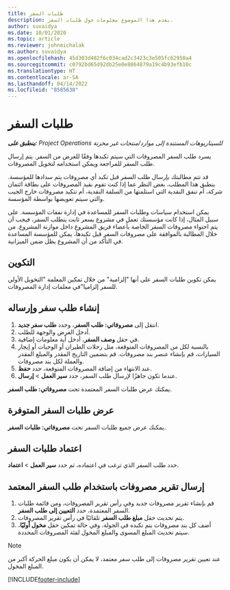 ```yaml
---
title: طلبات السفر
description: يقدم هذا الموضوع معلومات حول طلبات السفر.
author: suvaidya
ms.date: 10/01/2020
ms.topic: article
ms.reviewer: johnmichalak
ms.author: suvaidya
ms.openlocfilehash: 45d303d482f6c034cad2c3423c3e505fc62950a4
ms.sourcegitcommit: c0792bd65d92db25e0e8864879a19c4b93efb10c
ms.translationtype: HT
ms.contentlocale: ar-SA
ms.lasthandoff: 04/14/2022
ms.locfileid: "8585638"
---
```

# <a name="travel-requisitions"></a>طلبات السفر

_**ينطبق على:** Project Operations للسيناريوهات المستندة إلى موارد/منتجات غير مخزنة‬_

يسرد طلب السفر المصروفات التي سيتم تكبدها وفقًا للغرض من السفر. يتم إرسال طلب السفر للمراجعة ويمكن استخدامه لتخويل المصروفات.

قد تتم مطالبتك بإرسال طلب السفر قبل تكبد أي مصروفات يتم سدادها للمؤسسة. ينطبق هذا المطلب، بغض النظر عما إذا كنت تقوم بقيد المصروفات على بطاقة ائتمان شركة، أم تنفق النقدية التي استلمتها من السلفة النقدية، أم تتكبد مصروفات خارج الجيب والتي سيتم تعويضها بواسطة المؤسسة.

يمكن استخدام سياسات وطلبات السفر للمساعدة في إدارة نفقات المؤسسة. على سبيل المثال، إذا كانت مؤسستك تعمل في مشروع بسعر ثابت يتطلب السفر، فيجب أن يتم احتواء مصروفات السفر الخاصة بأعضاء فريق المشروع داخل موازنة المشروع. من خلال المطالبة بالموافقة على مصروفات السفر قبل تكبدها، يمكن للمؤسسة المساعدة في التأكد من أن المشروع يظل ضمن الميزانية.

## <a name="configuration"></a>التكوين 

يمكن تكوين طلبات السفر على أنها "إلزامية" من خلال تمكين المعلمة "التخويل الأولي للسفر إلزاميا"في معلمات إدارة المصروفات. 

## <a name="create-and-submit-a-travel-requisition"></a>إنشاء طلب سفر وإرساله

1. انتقل إلى **مصروفاتي: طلب السفر**، وحدد **طلب سفر جديد**.
2. أدخل الغرض والوجهة للطلب.
3. في حقل **وصف السفر**، أدخل أية معلومات إضافية. 
4. بالنسبة لكل من المصروفات المتوقعة، مثل رحلات الطيران أو الوجبات أو إيجار السيارات، قم بإنشاء عنصر بند مصروفات. قم بتضمين التاريخ المقدر والمبلغ المقدر والعملة لكل بند مصروفات. 
5. عند الانتهاء من إضافة المصروفات المتوقعة، حدد **حفظ**.
6. عندما تكون جاهزًا لإرسال طلب السفر، حدد **سير العمل** > **إرسال**.

يمكنك عرض طلبات السفر المعتمدة تحت **مصروفاتي: طلب السفر**. 

## <a name="view-available-travel-requisitions"></a>عرض طلبات السفر المتوفرة

يمكنك عرض جميع طلبات السفر تحت **مصروفاتي: طلبات السفر**.

## <a name="approve-travel-requisitions"></a>اعتماد طلبات السفر

حدد طلب السفر الذي ترغب في اعتماده، ثم حدد **سير العمل** > **اعتماد**.  

## <a name="submit-an-expense-report-using-your-approved-travel-requisition"></a>إرسال تقرير مصروفات باستخدام طلب السفر المعتمد

1. قم بإنشاء تقرير مصروفات جديد وفي رأس تقرير المصروفات، ومن قائمة طلبات السفر المعتمدة، حدد **التعيين إلى طلب السفر**.
2. يتم تحديث حقل **مبلغ طلب السفر** تلقائيًا في رأس تقرير المصروفات.
3. أضف كل بند مصروفات يتم تكبده في الجولة. وفي حالة تمكين حقل **مخول أوليًا**، سيتم تحديث المبلغ المسوى والمبلغ المخول لفئة المصروفات المحددة.

> [!NOTE]
> عند تعيين تقرير مصروفات إلى طلب سفر معتمد، لا يمكن أن يكون مبلغ الحركة أكبر من المبلغ المخول. 


[!INCLUDE[footer-include](../includes/footer-banner.md)]